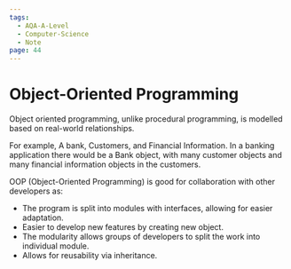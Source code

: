 ```yaml
---
tags:
  - AQA-A-Level
  - Computer-Science
  - Note
page: 44
---
```

# Object-Oriented Programming
Object oriented programming, unlike procedural programming, is modelled based on real-world relationships.

For example, A bank, Customers, and Financial Information. In a banking application there would be a Bank object, with many customer objects and many financial information objects in the customers.

OOP (Object-Oriented Programming) is good for collaboration with other developers as:
- The program is split into modules with interfaces, allowing for easier adaptation.
- Easier to develop new features by creating new object.
- The modularity allows groups of developers to split the work into individual module.
- Allows for reusability via inheritance.